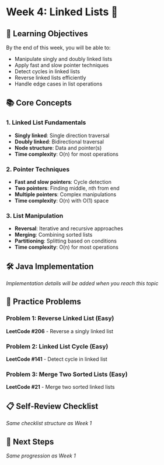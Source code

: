 # Week 4: Linked Lists 🔗

## 🎯 Learning Objectives

By the end of this week, you will be able to:
- Manipulate singly and doubly linked lists
- Apply fast and slow pointer techniques
- Detect cycles in linked lists
- Reverse linked lists efficiently
- Handle edge cases in list operations

## 📚 Core Concepts

### 1. Linked List Fundamentals
- **Singly linked**: Single direction traversal
- **Doubly linked**: Bidirectional traversal
- **Node structure**: Data and pointer(s)
- **Time complexity**: O(n) for most operations

### 2. Pointer Techniques
- **Fast and slow pointers**: Cycle detection
- **Two pointers**: Finding middle, nth from end
- **Multiple pointers**: Complex manipulations
- **Time complexity**: O(n) with O(1) space

### 3. List Manipulation
- **Reversal**: Iterative and recursive approaches
- **Merging**: Combining sorted lists
- **Partitioning**: Splitting based on conditions
- **Time complexity**: O(n) for most operations

## 🛠️ Java Implementation

*Implementation details will be added when you reach this topic*

## 🎯 Practice Problems

### Problem 1: Reverse Linked List (Easy)
**LeetCode #206** - Reverse a singly linked list

### Problem 2: Linked List Cycle (Easy)
**LeetCode #141** - Detect cycle in linked list

### Problem 3: Merge Two Sorted Lists (Easy)
**LeetCode #21** - Merge two sorted linked lists

## 📋 Self-Review Checklist

*Same checklist structure as Week 1*

## 🚀 Next Steps

*Same progression as Week 1*
